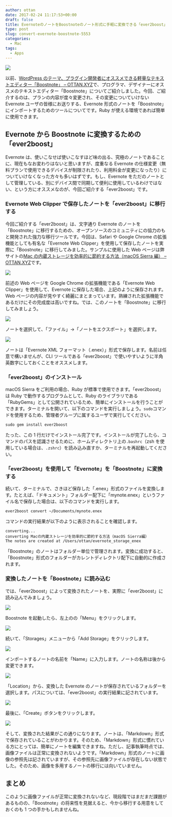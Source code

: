 ```yaml
---
author: ottan
date: 2017-02-24 11:17:53+00:00
draft: false
title: EvernoteのノートをBoostnoteのノート形式に手軽に変換できる「ever2boost」
type: post
slug: convert-evernote-boostnote-5553
categories:
  - Mac
tags:
  - Apps
---
```


![](/uploads/2017/02/170220-58aacacbccdb0.jpg)

以前、[WordPress のテーマ、プラグイン開発者にオススメできる軽量なテキストエディター「Boostnote」 – OTTAN.XYZ](/posts/2017/02/wordpress-developer-plugin-theme-boostnote-5528/)で、プログラマ、デザイナーにオススメのテキストエディター「Boostnote」についてご紹介しました。今回、ご紹介するのは、プランの内容が度々変更され、その変更についていけない Evernote ユーザの皆様にお送りする、Evernote 形式のノートを「Boostnote」にインポートするためのツールについてです。Ruby が使える環境であれば簡単に使用できます。

## Evernote から Boostnote に変換するための「ever2boost」

Evernote は、使いこなせば使いこなすほど味の出る、究極のノートであることに、現在もなお変わりはないと思いますが、度重なる Evernote の仕様変更（無料プランで使用できるデバイスが制限されたり、利用料金が変更になったり）についていけなくなった方々も多いはずです。もし、Evernote をただのノートとして管理している、別にデバイス間で同期して便利に使用しているわけではない、という方にオススメなのが、今回ご紹介する「ever2boost」です。

### Evernote Web Clipper で保存したノートを「ever2boost」に移行する

今回ご紹介する「ever2boost」は、文字通り Evernote のノートを「Boostnote」に移行するための、オープンソースのコミュニティにの協力のもと開発された強力な移行ツールです。今回は、Safari や Google Chrome の拡張機能としても有名な「Evernote Web Clipper」を使用して保存したノートを実際に「Boostnote」に移行してみました。サンプルに使用した Web ページは弊サイトの[Mac の内蔵ストレージを効率的に節約する方法（macOS Sierra 編） – OTTAN.XYZ](/posts/2017/02/mac-ssd-storage-save-5513/)です。

![](/uploads/2017/02/170220-58aaca7e3d0f9.png)

前述の Web ページを Google Chrome の拡張機能である「Evernote Web Clipper」を使用して、Evernote に保存した場合、上記のように保存されます。Web ページの内容が見やすく綺麗にまとまっています。熟練された拡張機能であるだけにその完成度は高いですね。では、このノートを「Boostnote」に移行してみましょう。

![](/uploads/2017/02/170220-58aaca87ed9b0.png)

ノートを選択して、「ファイル」→「ノートをエクスポート」を選択します。

![](/uploads/2017/02/170220-58aaca8e861c4.png)

ノートは「Evernote XML フォーマット（.enex）」形式で保存します。名前は任意で構いませんが、CLI ツールである「ever2boost」で使いやすいように半角英数字にしておくことをオススメします。

### 「ever2boost」のインストール

macOS Sierra をご利用の場合、Ruby が標準で使用できます。「ever2boost」は Ruby で動作するプログラムとして、Ruby のライブラリである「RubyGems」として公開されているため、簡単にインストールを行うことができます。ターミナルを開いて、以下のコマンドを実行しましょう。`sudo`コマンドを使用するため、管理者グループに属するユーザで実行してください。

    sudo gem install ever2boost

たった、この 1 行だけでインストール完了です。インストールが完了したら、コマンドのパスを認識させるために、ホームディレクトリ上の`.bashrc`（zsh を使用している場合は、`.zshrc`）を読み込み直すか、ターミナルを再起動してください。

### 「ever2boost」を使用して「Evernote」を「Boostnote」に変換する

続いて、ターミナルで、さきほど保存した「.enex」形式のファイルを変換します。たとえば、「ドキュメント」フォルダー配下に「mynote.enex」というファイル名で保存した場合は、以下のコマンドを実行します。

    ever2boost convert ~/Documents/mynote.enex

コマンドの実行結果が以下のように表示されることを確認します。

    converting...
    converting Macの内蔵ストレージを効率的に節約する方法（macOS Sierra編）
    The notes are created at /Users/ottan/evernote_storage_enex

「Boostnote」のノートはフォルダー単位で管理されます。変換に成功すると、「Boostnote」形式のフォルダーがカレントディレクトリ配下に自動的に作成されます。

### 変換したノートを「Boostnote」に読み込む

では、「ever2boost」によって変換されたノートを、実際に「ever2boost」に読み込んでみましょう。

![](/uploads/2017/02/170220-58aacb7235846.png)

Boostnote を起動したら、左上のの「Menu」をクリックします。

![](/uploads/2017/02/170220-58aacb780c07e.png)

続いて、「Storages」メニューから「Add Storage」をクリックします。

![](/uploads/2017/02/170220-58aacb7e25ede.png)

インポートするノートの名前を「Name」に入力します。ノートの名称は後から変更できます。

![](/uploads/2017/02/170220-58aacb83f344e.png)

「Location」から、変換した Evernote のノートが保存されているフォルダーを選択します。パスについては、「ever2boost」の実行結果に記されています。

![](/uploads/2017/02/170220-58aacb8a5d62f.png)

最後に、「Create」ボタンをクリックします。

![](/uploads/2017/02/170220-58aacb905fd8c.png)

そして、変換された結果がこの通りになります。ノートは、「Markdown」形式で保存されていることがわかります。そのため、「Markdown」形式に慣れている方にとっては、簡単にノートを編集できますね。ただし、記事執筆時点では、画像ファイルは正常に変換されないようです。「Markdown」形式のノートに画像の参照先は記されていますが、その参照先に画像ファイルが存在しない状態でした。そのため、画像を多用するノートの移行には向いていません。

## まとめ

このように画像ファイルが正常に変換されないなど、現段階ではまだまだ課題があるものの、「Boostnote」の将来性を見据えると、今から移行する用意をしておくのも 1 つの手かもしれませんね。
